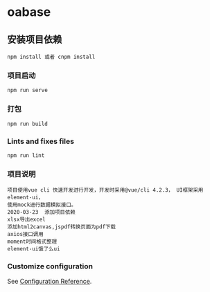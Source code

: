 # oabase

## 安装项目依赖
```
npm install 或者 cnpm install
```

### 项目启动
```
npm run serve
```

### 打包
```
npm run build
```

### Lints and fixes files
```
npm run lint
```

### 项目说明
```
项目使用vue cli 快速开发进行开发，开发时采用@vue/cli 4.2.3， UI框架采用element-ui，
使用mock进行数据模拟接口。
2020-03-23  添加项目依赖
xlsx导出excel
添加html2canvas,jspdf转换页面为pdf下载
axios接口调用
moment时间格式整理
element-ui饿了么ui
```

### Customize configuration
See [Configuration Reference](https://cli.vuejs.org/config/).
